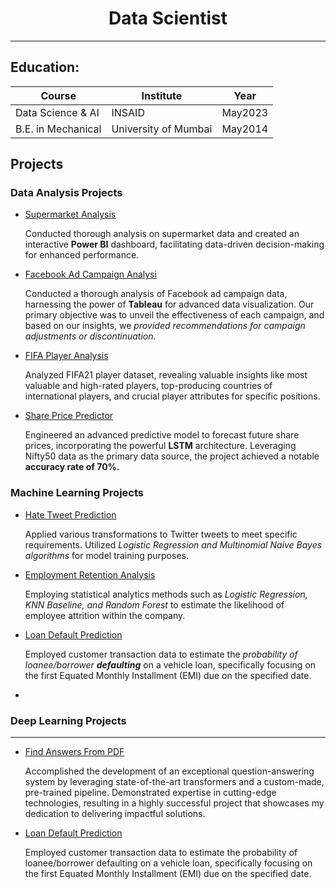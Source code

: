 # <center> Data Scientist </center>

---

## Education:

|Course|Institute|Year|
|---|---|---|
| Data Science & AI | INSAID | May2023 |
| B.E. in Mechanical | University of Mumbai | May2014 |

## Projects

### Data Analysis Projects

* [Supermarket Analysis](https://github.com/mit4/Supermarket-Analysis/blob/8b9602468483525c02553c935fd41462b498a2e2/README.md)

    Conducted thorough analysis on supermarket data and created an interactive **Power BI** dashboard, facilitating data-driven decision-making for enhanced performance.

* [Facebook Ad Campaign Analysi]()

    Conducted a thorough analysis of Facebook ad campaign data, harnessing the power of **Tableau** for advanced data visualization. Our primary objective was to unveil the effectiveness of each campaign, and based on our insights, we *provided recommendations for campaign adjustments or discontinuation*.

* [FIFA Player Analysis]()

    Analyzed FIFA21 player dataset, revealing valuable insights like most valuable and high-rated players, top-producing countries of international players, and crucial player attributes for specific positions.

* [Share Price Predictor]()
  
    Engineered an advanced predictive model to forecast future share prices, incorporating the powerful **LSTM** architecture. Leveraging Nifty50 data as the primary data source, the project achieved a notable **accuracy rate of 70%.**

### Machine Learning Projects

* [Hate Tweet Prediction](/hatetweetread)

    Applied various transformations to Twitter tweets to meet specific requirements. Utilized *Logistic Regression and Multinomial Naive Bayes algorithms* for model training purposes.

* [Employment Retention Analysis]()

    Employing statistical analytics methods such as *Logistic Regression, KNN Baseline, and Random Forest* to estimate the likelihood of employee attrition within the company.

* [Loan Default Prediction]()

    Employed customer transaction data to estimate the *probability of loanee/borrower* ***defaulting*** on a vehicle loan, specifically focusing on the first Equated Monthly Installment (EMI) due on the specified date.
* 
### Deep Learning Projects

---
* [Find Answers From PDF](/pdfread)

    Accomplished the development of an exceptional question-answering system by leveraging state-of-the-art transformers and a custom-made, pre-trained pipeline. Demonstrated expertise in cutting-edge technologies, resulting in a highly successful project that showcases my dedication to delivering impactful solutions.
* [Loan Default Prediction]()

    Employed customer transaction data to estimate the probability of loanee/borrower defaulting on a vehicle loan, specifically focusing on the first Equated Monthly Installment (EMI) due on the specified date.
